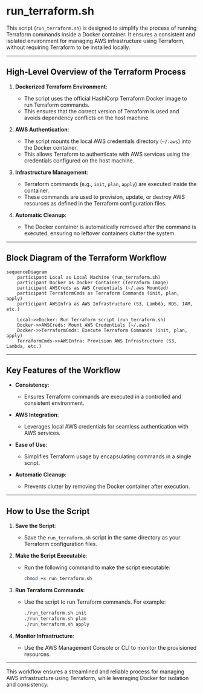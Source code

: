 # run_terraform.sh

This script (`run_terraform.sh`) is designed to simplify the process of running Terraform commands inside a Docker container. It ensures a consistent and isolated environment for managing AWS infrastructure using Terraform, without requiring Terraform to be installed locally.

---

## High-Level Overview of the Terraform Process

1. **Dockerized Terraform Environment**:
   - The script uses the official HashiCorp Terraform Docker image to run Terraform commands.
   - This ensures that the correct version of Terraform is used and avoids dependency conflicts on the host machine.

2. **AWS Authentication**:
   - The script mounts the local AWS credentials directory (`~/.aws`) into the Docker container.
   - This allows Terraform to authenticate with AWS services using the credentials configured on the host machine.

3. **Infrastructure Management**:
   - Terraform commands (e.g., `init`, `plan`, `apply`) are executed inside the container.
   - These commands are used to provision, update, or destroy AWS resources as defined in the Terraform configuration files.

4. **Automatic Cleanup**:
   - The Docker container is automatically removed after the command is executed, ensuring no leftover containers clutter the system.

---

## Block Diagram of the Terraform Workflow
```mermaid
sequenceDiagram
    participant Local as Local Machine (run_terraform.sh)
    participant Docker as Docker Container (Terraform Image)
    participant AWSCreds as AWS Credentials (~/.aws Mounted)
    participant TerraformCmds as Terraform Commands (init, plan, apply)
    participant AWSInfra as AWS Infrastructure (S3, Lambda, RDS, IAM, etc.)

    Local->>Docker: Run Terraform script (run_terraform.sh)
    Docker->>AWSCreds: Mount AWS Credentials (~/.aws)
    Docker->>TerraformCmds: Execute Terraform Commands (init, plan, apply)
    TerraformCmds->>AWSInfra: Provision AWS Infrastructure (S3, Lambda, etc.)
```


---

## Key Features of the Workflow

- **Consistency**:
  - Ensures Terraform commands are executed in a controlled and consistent environment.

- **AWS Integration**:
  - Leverages local AWS credentials for seamless authentication with AWS services.

- **Ease of Use**:
  - Simplifies Terraform usage by encapsulating commands in a single script.

- **Automatic Cleanup**:
  - Prevents clutter by removing the Docker container after execution.

---

## How to Use the Script

1. **Save the Script**:
   - Save the `run_terraform.sh` script in the same directory as your Terraform configuration files.

2. **Make the Script Executable**:
   - Run the following command to make the script executable:
     ```bash
     chmod +x run_terraform.sh
     ```

3. **Run Terraform Commands**:
   - Use the script to run Terraform commands. For example:
     ```bash
     ./run_terraform.sh init
     ./run_terraform.sh plan
     ./run_terraform.sh apply
     ```

4. **Monitor Infrastructure**:
   - Use the AWS Management Console or CLI to monitor the provisioned resources.

---

This workflow ensures a streamlined and reliable process for managing AWS infrastructure using Terraform, while leveraging Docker for isolation and consistency.